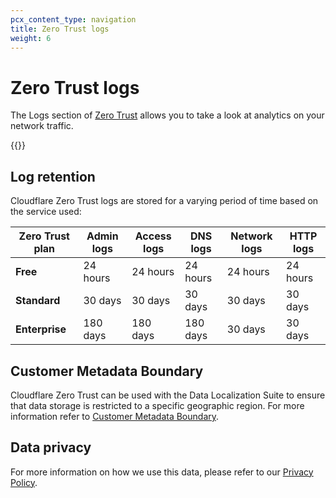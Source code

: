 ```yaml
---
pcx_content_type: navigation
title: Zero Trust logs
weight: 6
---
```


# Zero Trust logs

The Logs section of [Zero Trust](https://one.dash.cloudflare.com/) allows you to take a look at analytics on your network traffic.

{{<directory-listing>}}

## Log retention

Cloudflare Zero Trust logs are stored for a varying period of time based on the service used:

| Zero Trust plan | Admin logs | Access logs | DNS logs | Network logs | HTTP logs |
| --------------- | ---------- | ----------- | -------- | ------------ | --------- |
| **Free**        | 24 hours   | 24 hours    | 24 hours | 24 hours     | 24 hours  |
| **Standard**    | 30 days    | 30 days     | 30 days  | 30 days      | 30 days   |
| **Enterprise**  | 180 days   | 180 days    | 180 days | 30 days      | 30 days   |

## Customer Metadata Boundary

Cloudflare Zero Trust can be used with the Data Localization Suite to ensure that data storage is restricted to a specific geographic region. For more information refer to [Customer Metadata Boundary](/data-localization/metadata-boundary/).

## Data privacy

For more information on how we use this data, please refer to our [Privacy Policy](https://www.cloudflare.com/application/privacypolicy/).
